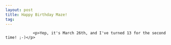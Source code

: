 ```yaml
---
layout: post
title: Happy Birthday Maze!
tag: 
---
```



                <p>Yep, it's March 26th, and I've turned 13 for the second time! ;-)</p>
            
